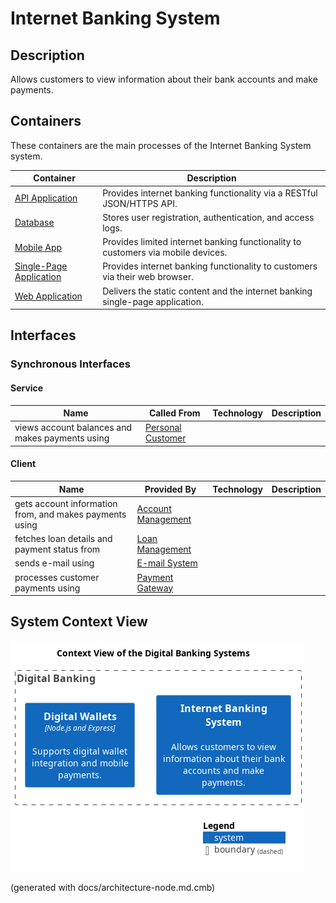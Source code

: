 # Internet Banking System
## Description
Allows customers to view information about their bank accounts and make payments.

## Containers
These containers are the main processes of the Internet Banking System system.

| Container | Description |
|---|---|
| [API Application](../../mybank/digital-banking/api-application.md)| Provides internet banking functionality via a RESTful JSON/HTTPS API. |
| [Database](../../mybank/digital-banking/database.md)| Stores user registration, authentication, and access logs. |
| [Mobile App](../../mybank/digital-banking/mobile-app.md)| Provides limited internet banking functionality to customers via mobile devices. |
| [Single-Page Application](../../mybank/digital-banking/single-page-app.md)| Provides internet banking functionality to customers via their web browser. |
| [Web Application](../../mybank/digital-banking/web-app.md)| Delivers the static content and the internet banking single-page application. |

## Interfaces

### Synchronous Interfaces

#### Service
| Name | Called From | Technology | Description |
|---|---|---|---|
| views account balances and makes payments using | [Personal Customer](../../mybank/user-role/personal-customer.md) |  |  |

#### Client
| Name | Provided By | Technology | Description |
|---|---|---|---|
| gets account information from, and makes payments using | [Account Management](../../mybank/core-banking/account-management-system.md) |  |  |
| fetches loan details and payment status from | [Loan Management](../../mybank/core-banking/loan-management-system.md) |  |  |
| sends e-mail using | [E-mail System](../../mybank/email-system.md) |  |  |
| processes customer payments using | [Payment Gateway](../../mybank/payment/payment-gateway-system.md) |  |  |

## System Context View
![Context View of the Digital Banking Systems](../../mybank/digital-banking/context-view.png)


(generated with docs/architecture-node.md.cmb)
